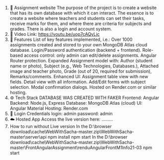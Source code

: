 1. 📌 Assignment website
     The purpose of the project is to create a website that has its own database with which it can interact. The essence is to create a website where teachers and students can set their tasks, receive marks for them, and where there are criteria for subjects and grades. There is also a login and account system.
2. 🎥 Video
     Link: https://youtu.be/uop7cAQyLjc
3. 🚀 Features
    List of key features implemented, i.e.:
      Over 1000 assignments created and stored to your own MongoDB Atlas cloud database.
      Login/Password authentication (backend + frontend).
      Role-based access control: only admin can edit/delete assignments.
      Angular Router protection.
   Expanded Assignment model with:
      Author (student name or photo),
      Subject (e.g., Web Technologies, Databases.),
      Attached image and teacher photo,
      Grade (out of 20, required for submission),
      Remarks/comments.
   Enhanced UI:
      Assignment table view with new fields.
      Detail view with all information.
      Add/Edit forms with subject selection.
      Modal confirmation dialogs.
      Hosted on Render.com or similar hosting.
4. ⚙️ Tech Stack
DATABASE WAS CREATED WITH FAKER
      Frontend: Angular
      Backend: Node.js, Express
      Database: MongoDB Atlas (cloud)
      UI: Angular Material
      Hosting: Render.com
5. 🔐 Login Credentials
     login: admin
   password: admin
6. ☁️ Hosted App
Access the live version here:
      .........
7. How to run without Live version
   In the D:\browser download\cache\WebWithSacha-master.zip\WebWithSacha-master\server\api
         npm install
         npm start
   In the  D:\browser download\cache\WebWithSacha-master.zip\WebWithSacha-master\FrontAngularAssignment\renduAngularFrontM1Info21-03
         npm start
